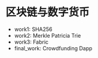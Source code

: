 # 区块链与数字货币

- work1: SHA256
- work2: Merkle Patricia Trie
- work3: Fabric
- final_work: Crowdfunding Dapp